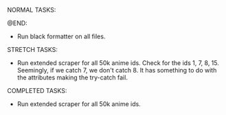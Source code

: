 NORMAL TASKS:


@END: 
- Run black formatter on all files.

STRETCH TASKS:
- Run extended scraper for all 50k anime ids. Check for the ids 1, 7, 8, 15. Seemingly, if we catch 7, we don't catch 8. It has something to do with the attributes making the try-catch fail.

COMPLETED TASKS:
- Run extended scraper for all 50k anime ids.